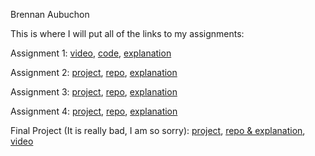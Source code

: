 Brennan Aubuchon

This is where I will put all of the links to my assignments:

Assignment 1: [video](https://youtu.be/uoMF6CJN2R4), [code](https://github.com/bjaubuchon/cs-420x/blob/27ef07cacc75fbfe8c51068fca1066e444e7d044/Aubuchon_assignment1_shader.frag), [explanation](https://docs.google.com/document/d/1pXC21ymVCP67Natf5t9hV-KQa9lM484fNIMLW4fDvQk/edit?usp=sharing)

Assignment 2: [project](https://bjaubuchon.github.io/cs-420x-assignment2/), [repo](https://github.com/bjaubuchon/cs-420x-assignment2), [explanation](https://docs.google.com/document/d/19KHdgWyTBucUMESqK2zv8nBxqlvn2H_wEoqLMM7oK9c/edit?usp=sharing)

Assignment 3: [project](https://bjaubuchon.github.io/cs420x-assignment3/), [repo](https://github.com/bjaubuchon/cs420x-assignment3), [explanation](https://docs.google.com/document/d/15MYQ15V8giqRH0FWb2o5kNVj0_X0_PnXbrGTppRBU3g/edit?usp=sharing)

Assignment 4: [project](https://bjaubuchon.github.io/cs420x-assignment4/), [repo](https://github.com/bjaubuchon/cs420x-assignment4), [explanation](https://github.com/bjaubuchon/cs420x-assignment4/blob/main/README.md)

Final Project (It is really bad, I am so sorry): [project](https://bjaubuchon.github.io/cs420x-finalProject/), [repo & explanation](https://github.com/bjaubuchon/cs420x-finalProject), [video](https://youtu.be/49E09LNfFNE)
